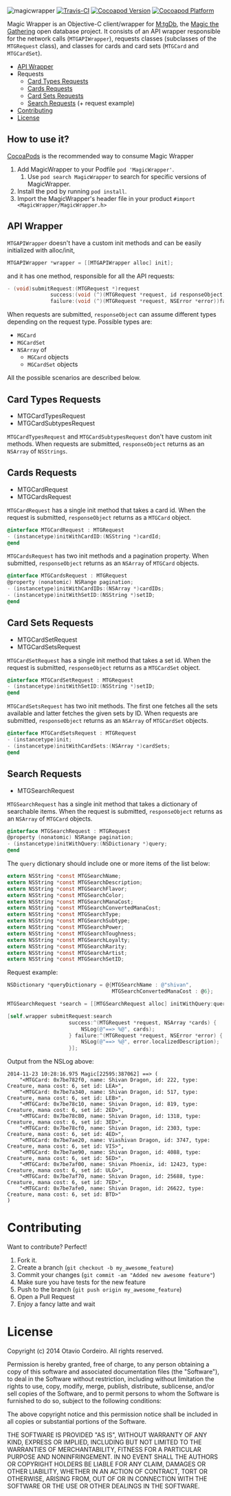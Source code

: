 ![magicwrapper](https://cloud.githubusercontent.com/assets/139272/5171794/958d3bfa-73cf-11e4-80ca-944765542483.png)
[![Travis-CI](https://travis-ci.org/otaviocc/MagicWrapper.svg?branch=master)](https://travis-ci.org/otaviocc/MagicWrapper) [![Cocoapod Version](https://cocoapod-badges.herokuapp.com/v/MagicWrapper/badge.png)](http://cocoapods.org/?q=MagicWrapper) [![Cocoapod Platform](https://cocoapod-badges.herokuapp.com/p/MagicWrapper/badge.png)](http://cocoapods.org/?q=MagicWrapper)

Magic Wrapper is an Objective-C client/wrapper for [M:tgDb](https://www.mtgdb.info/), the [Magic the Gathering](http://magic.wizards.com/) open database project. It consists of an API wrapper responsible for the network calls (``MTGAPIWrapper``), requests classes (subclasses of the ``MTGRequest`` class), and classes for cards and card sets (``MTGCard`` and ``MTGCardSet``).

* [API Wrapper](#api-wrapper)
* Requests
    * [Card Types Requests](#Card-types-requests)
    * [Cards Requests](#cards-requests)
    * [Card Sets Requests](#card-sets-requests)
    * [Search Requests](#search-requests) (+ request example)
* [Contributing](#contributing)
* [License](#license)

## How to use it?

[CocoaPods](http://cocoapods.org) is the recommended way to consume Magic Wrapper

1. Add MagicWrapper to your Podfile ``pod 'MagicWrapper'``.
    1. Use ``pod search MagicWrapper`` to search for specific versions of MagicWrapper.
1. Install the pod by running `pod install`.
1. Import the MagicWrapper's header file in your product ``#import <MagicWrapper/MagicWrapper.h>``

## API Wrapper

``MTGAPIWrapper`` doesn't have a custom init methods and can be easily initialized with alloc/init,

```objective-c
MTGAPIWrapper *wrapper = [[MTGAPIWrapper alloc] init];
```

and it has one method, responsible for all the API requests:

```objective-c
- (void)submitRequest:(MTGRequest *)request
              success:(void (^)(MTGRequest *request, id responseObject))success
              failure:(void (^)(MTGRequest *request, NSError *error))failure;
```

When requests are submitted, ``responseObject`` can assume different types depending on the request type. Possible types are:

* ``MGCard``
* ``MGCardSet``
* ``NSArray`` of
    * ``MGCard`` objects
    * ``MGCardSet`` objects

All the possible scenarios are described below.
    
## Card Types Requests

* MTGCardTypesRequest
* MTGCardSubtypesRequest

``MTGCardTypesRequest`` and ``MTGCardSubtypesRequest`` don't have custom init methods. When requests are submitted, ``responseObject`` returns as an ``NSArray`` of ``NSStrings``.

## Cards Requests

* MTGCardRequest
* MTGCardsRequest

``MTGCardRequest`` has a single init method that takes a card id. When the request is submitted, ``responseObject`` returns as a ``MTGCard`` object.

```objective-c
@interface MTGCardRequest : MTGRequest
- (instancetype)initWithCardID:(NSString *)cardId;
@end
```

``MTGCardsRequest`` has two init methods and a pagination property. When submitted, ``responseObject`` returns as an ``NSArray`` of ``MTGCard`` objects.

```objective-c
@interface MTGCardsRequest : MTGRequest
@property (nonatomic) NSRange pagination;
- (instancetype)initWithCardIDs:(NSArray *)cardIDs;
- (instancetype)initWithSetID:(NSString *)setID;
@end
```

## Card Sets Requests

* MTGCardSetRequest
* MTGCardSetsRequest

``MTGCardSetRequest`` has a single init method that takes a set id. When the request is submitted, ``responseObject`` returns as a ``MTGCardSet`` object.

```objective-c
@interface MTGCardSetRequest : MTGRequest
- (instancetype)initWithSetID:(NSString *)setID;
@end
```

``MTGCardSetsRequest`` has two init methods. The first one fetches all the sets available and latter fetches the given sets by ID. When requests are submitted, ``responseObject`` returns as an ``NSArray`` of ``MTGCardSet`` objects.

```objective-c
@interface MTGCardSetsRequest : MTGRequest
- (instancetype)init;
- (instancetype)initWithCardSets:(NSArray *)cardSets;
@end
```

## Search Requests

* MTGSearchRequest

``MTGSearchRequest`` has a single init method that takes a dictionary of searchable items. When the request is submitted, ``responseObject`` returns as an ``NSArray`` of ``MTGCard`` objects.

```objective-c
@interface MTGSearchRequest : MTGRequest
@property (nonatomic) NSRange pagination;
- (instancetype)initWithQuery:(NSDictionary *)query;
@end
```

The ``query`` dictionary should include one or more items of the list below:

```objective-c
extern NSString *const MTGSearchName;
extern NSString *const MTGSearchDescription;
extern NSString *const MTGSearchFlavor;
extern NSString *const MTGSearchColor;
extern NSString *const MTGSearchManaCost;
extern NSString *const MTGSearchConvertedManaCost;
extern NSString *const MTGSearchType;
extern NSString *const MTGSearchSubtype;
extern NSString *const MTGSearchPower;
extern NSString *const MTGSearchToughness;
extern NSString *const MTGSearchLoyalty;
extern NSString *const MTGSearchRarity;
extern NSString *const MTGSearchArtist;
extern NSString *const MTGSearchSetID;
```

Request example:

```objective-c
NSDictionary *queryDictionary = @{MTGSearchName : @"shivan",
                                  MTGSearchConvertedManaCost : @6};

MTGSearchRequest *search = [[MTGSearchRequest alloc] initWithQuery:queryDictionary];

[self.wrapper submitRequest:search
                    success:^(MTGRequest *request, NSArray *cards) {
                        NSLog(@"==> %@", cards);
                    } failure:^(MTGRequest *request, NSError *error) {
                        NSLog(@"==> %@", error.localizedDescription);
                    }];
```

Output from the NSLog above:

```
2014-11-23 10:28:16.975 Magic[22595:387062] ==> (
    "<MTGCard: 0x7be782f0, name: Shivan Dragon, id: 222, type: Creature, mana cost: 6, set id: LEA>",
    "<MTGCard: 0x7be7a340, name: Shivan Dragon, id: 517, type: Creature, mana cost: 6, set id: LEB>",
    "<MTGCard: 0x7be78c10, name: Shivan Dragon, id: 819, type: Creature, mana cost: 6, set id: 2ED>",
    "<MTGCard: 0x7be78c80, name: Shivan Dragon, id: 1318, type: Creature, mana cost: 6, set id: 3ED>",
    "<MTGCard: 0x7be78cf0, name: Shivan Dragon, id: 2303, type: Creature, mana cost: 6, set id: 4ED>",
    "<MTGCard: 0x7be7ae20, name: Viashivan Dragon, id: 3747, type: Creature, mana cost: 6, set id: VIS>",
    "<MTGCard: 0x7be7ae90, name: Shivan Dragon, id: 4088, type: Creature, mana cost: 6, set id: 5ED>",
    "<MTGCard: 0x7be7af00, name: Shivan Phoenix, id: 12423, type: Creature, mana cost: 6, set id: ULG>",
    "<MTGCard: 0x7be7af70, name: Shivan Dragon, id: 25688, type: Creature, mana cost: 6, set id: 7ED>",
    "<MTGCard: 0x7be7afe0, name: Shivan Dragon, id: 26622, type: Creature, mana cost: 6, set id: BTD>"
)
```

# Contributing

Want to contribute? Perfect!

1. Fork it.
1. Create a branch (`git checkout -b my_awesome_feature`)
1. Commit your changes (`git commit -am "Added new awesome feature"`)
1. Make sure you have tests for the new feature
1. Push to the branch (`git push origin my_awesome_feature`)
1. Open a Pull Request
1. Enjoy a fancy latte and wait

# License

Copyright (c) 2014 Otavio Cordeiro. All rights reserved.

Permission is hereby granted, free of charge, to any person obtaining a copy of this software and associated documentation files (the "Software"), to deal in the Software without restriction, including without limitation the rights to use, copy, modify, merge, publish, distribute, sublicense, and/or sell copies of the Software, and to permit persons to whom the Software is furnished to do so, subject to the following conditions:

The above copyright notice and this permission notice shall be included in all copies or substantial portions of the Software.

THE SOFTWARE IS PROVIDED "AS IS", WITHOUT WARRANTY OF ANY KIND, EXPRESS OR IMPLIED, INCLUDING BUT NOT LIMITED TO THE WARRANTIES OF MERCHANTABILITY, FITNESS FOR A PARTICULAR PURPOSE AND NONINFRINGEMENT. IN NO EVENT SHALL THE AUTHORS OR COPYRIGHT HOLDERS BE LIABLE FOR ANY CLAIM, DAMAGES OR OTHER LIABILITY, WHETHER IN AN ACTION OF CONTRACT, TORT OR OTHERWISE, ARISING FROM, OUT OF OR IN CONNECTION WITH THE SOFTWARE OR THE USE OR OTHER DEALINGS IN THE SOFTWARE.
